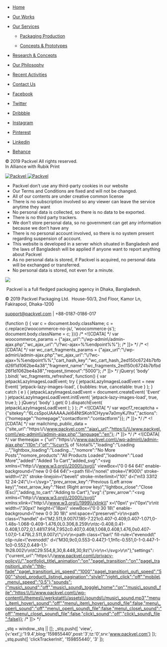 [](#)

*   [Home](https://www.packvel.com/)
    
*   [Our Works](https://www.packvel.com/works/)
    
*   [Our Services](#)
    
    *   [Packaging Production](https://www.packvel.com/packaging-production/)
        
    *   [Concepts & Prototypes](https://www.packvel.com/concepts-prototypes/)
        
*   [Research & Concepts](https://www.packvel.com/research-concepts/)
    
*   [Our Philosophy](https://www.packvel.com/about/)
    
*   [Recent Activities](https://www.packvel.com/blog/)
    
*   [Contact Us](https://www.packvel.com/contact/)
    

*   [Facebook](https://www.facebook.com/packvel/)
*   [Twitter](https://www.facebook.com/Packvel1/)
*   [Dribbble](https://dribbble.com/packvel)
*   [Instagram](#)
*   [Pinterest](https://www.pinterest.com/packvelpackaging/)
*   [Linkedin](https://www.linkedin.com/company/14587057/about/)
*   [Behance](https://www.behance.net/packvel)

© 2019 Packvel All rights reserved.  
In Alliance with Rubik Print

 [![Packvel](https://www.packvel.com/wp-content/uploads/2019/03/logo-1.png) ![Packvel](https://www.packvel.com/wp-content/uploads/2019/03/logo-white.png)](https://www.packvel.com/ "Packvel") 

*   Packvel don’t use any third-party cookies in our website
*   Our Terms and Conditions are fixed and will not be changed.
*   All of our contents are under creative common license
*   There is no subscription involved so any viewer can leave the service anytime they want
*   No personal data is collected, so there is no data to be exported.
*   There is no third party trackers.
*   We don’t store personal data, so no government can get any information because we don’t have any
*   There is no personal account involved, so there is no system present regarding suspension of account.
*   This website is developed in a server which situated in Bangladesh and the laws of Bangladesh will be applied if anyone want to report anything about Packvel
*   As no personal data is stored, if Packvel is acquired, no personal data will be exchanged or transferred.
*   No personal data is stored, not even for a minute.

![](https://www.packvel.com/wp-content/uploads/2019/03/footer-logo.png)

 Packvel is a full fledged packaging agency in Dhaka, Bangladesh.

© 2019 Packvel Packaging Ltd.  House-50/3, 2nd Floor, Kamor Ln, Fakirapool, Dhaka-1200

support@packvel.com | +88-0187-0186-017

[](# "Scroll To Top")(function () { var c = document.body.className; c = c.replace(/woocommerce-no-js/, 'woocommerce-js'); document.body.className = c; })() /\* <!\[CDATA\[ \*/ var woocommerce\_params = {"ajax\_url":"\\/wp-admin\\/admin-ajax.php","wc\_ajax\_url":"\\/?wc-ajax=%%endpoint%%"}; /\* \]\]> \*/ /\* <!\[CDATA\[ \*/ var wc\_cart\_fragments\_params = {"ajax\_url":"\\/wp-admin\\/admin-ajax.php","wc\_ajax\_url":"\\/?wc-ajax=%%endpoint%%","cart\_hash\_key":"wc\_cart\_hash\_2ed150c6724b7bfbd26f1d1062be4a38","fragment\_name":"wc\_fragments\_2ed150c6724b7bfbd26f1d1062be4a38","request\_timeout":"5000"}; /\* \]\]> \*/ jQuery( 'body' ).bind( 'wc\_fragments\_refreshed', function() { var jetpackLazyImagesLoadEvent; try { jetpackLazyImagesLoadEvent = new Event( 'jetpack-lazy-images-load', { bubbles: true, cancelable: true } ); } catch ( e ) { jetpackLazyImagesLoadEvent = document.createEvent( 'Event' ) jetpackLazyImagesLoadEvent.initEvent( 'jetpack-lazy-images-load', true, true ); } jQuery( 'body' ).get( 0 ).dispatchEvent( jetpackLazyImagesLoadEvent ); } ); /\* <!\[CDATA\[ \*/ var wpcf7\_recaptcha = {"sitekey":"6LcsSpoUAAAAAJel64NtSKoh1CHyyw7a0myKJ1hx","actions":{"homepage":"homepage","contactform":"contactform"}}; /\* \]\]> \*/ /\* <!\[CDATA\[ \*/ var mailchimp\_public\_data = {"site\_url":"https:\\/\\/www.packvel.com","ajax\_url":"https:\\/\\/www.packvel.com\\/wp-admin\\/admin-ajax.php","language":"en"}; /\* \]\]> \*/ /\* <!\[CDATA\[ \*/ var themeajax = {"url":"https:\\/\\/www.packvel.com\\/wp-admin\\/admin-ajax.php","l10n":{"of":"%curr% of %total%","loading":"Loading ...","lightbox\_loading":"Loading...","nomore":"No More Posts","nomore\_products":"All Products Loaded","loadmore":"Load More","added":"Added To Cart","added\_svg":"<svg xmlns=\\"http:\\/\\/www.w3.org\\/2000\\/svg\\" viewBox=\\"0 0 64 64\\" enable-background=\\"new 0 0 64 64\\"><path fill=\\"none\\" stroke=\\"#000\\" stroke-width=\\"2\\" stroke-linejoin=\\"bevel\\" stroke-miterlimit=\\"10\\" d=\\"m13 33l12 12 24-24\\"\\/><\\/svg>","prev\_arrow\_key":"Previous (Left arrow key)","next\_arrow\_key":"Next (Right arrow key)","lightbox\_close":"Close (Esc)","adding\_to\_cart":"Adding to Cart"},"svg":{"prev\_arrow":"<svg xmlns=\\"http:\\/\\/www.w3.org\\/2000\\/svg\\" xmlns:xlink=\\"http:\\/\\/www.w3.org\\/1999\\/xlink\\" x=\\"0px\\" y=\\"0px\\"\\r\\n\\t width=\\"30px\\" height=\\"18px\\" viewBox=\\"0 0 30 18\\" enable-background=\\"new 0 0 30 18\\" xml:space=\\"preserve\\">\\r\\n<path class=\\"handle\\" d=\\"M2.511,9.007l7.185-7.221c0.407-0.409,0.407-1.071,0-1.48s-1.068-0.409-1.476,0L0.306,8.259\\r\\n\\tc-0.408,0.41-0.408,1.072,0,1.481l7.914,7.952c0.407,0.408,1.068,0.408,1.476,0s0.407-1.07,0-1.479L2.511,9.007z\\"\\/>\\r\\n<path class=\\"bar\\" fill-rule=\\"evenodd\\" clip-rule=\\"evenodd\\" d=\\"M30,9c0,0.553-0.447,1-1,1H1c-0.551,0-1-0.447-1-1c0-0.552,0.449-1,1-1h28.002\\r\\n\\tC29.554,8,30,8.448,30,9z\\"\\/>\\r\\n<\\/svg>\\r\\n"},"settings":{"current\_url":"https:\\/\\/www.packvel.com\\/privacy-policy\\/","portfolio\_title\_animation":"on","page\_transition":"on","page\_transition\_style":"thb-fade","page\_transition\_in\_speed":"1000","page\_transition\_out\_speed":"500","shop\_product\_listing\_pagination":"style1","right\_click":"off","mobile\_menu\_speed":"0.5"},"sounds":{"music\_sound":"off","music\_sound\_toggle\_home":"on","music\_sound\_file":"https:\\/\\/www.packvel.com\\/wp-content\\/themes\\/werkstatt\\/assets\\/sounds\\/music\_sound.mp3","menu\_item\_hover\_sound":"off","menu\_item\_hover\_sound\_file":false,"menu\_open\_sound":"off","menu\_open\_sound\_file":false,"menu\_close\_sound":"off","menu\_close\_sound\_file":false,"click\_sound":"off","click\_sound\_file":false}}; /\* \]\]> \*/

[](#)

 

\_stq = window.\_stq || \[\]; \_stq.push(\[ 'view', {v:'ext',j:'1:9.4',blog:'159855440',post:'3',tz:'0',srv:'www.packvel.com'} \]); \_stq.push(\[ 'clickTrackerInit', '159855440', '3' \]);